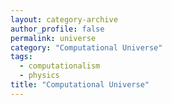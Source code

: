 ```yaml
---
layout: category-archive
author_profile: false
permalink: universe
category: "Computational Universe"
tags:
  - computationalism
  - physics
title: "Computational Universe"
---
```


